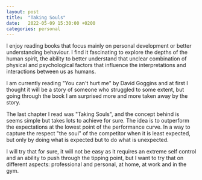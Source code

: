 ```yaml
---
layout: post
title:  "Taking Souls"
date:   2022-05-09 15:30:00 +0200
categories: personal
---
```

I enjoy reading books that focus mainly on personal development or better understanding behaviour. I find it fascinating to explore the depths of the human spirit, the ability to better understand that unclear combination of physical and psychological factors that influence the interpretations and interactions between us as humans.

I am currently reading "You can't hurt me" by David Goggins and at first I thought it will be a story of someone who struggled to some extent, but going through the book I am surprised more and more taken away by the story.

The last chapter I read was "Taking Souls", and the concept behind is seems simple but takes lots to achieve for sure. The idea is to outperform the expectations at the lowest point of the performance curve. In a way to capture the respect "the soul" of the competitor when it is least expected, but only by doing what is expected but to do what is unexpected.

I will try that for sure, it will not be easy as it requires an extreme self control and an ability to push through the tipping point, but I want to try that on different aspects: professional and personal, at home, at work and in the gym.